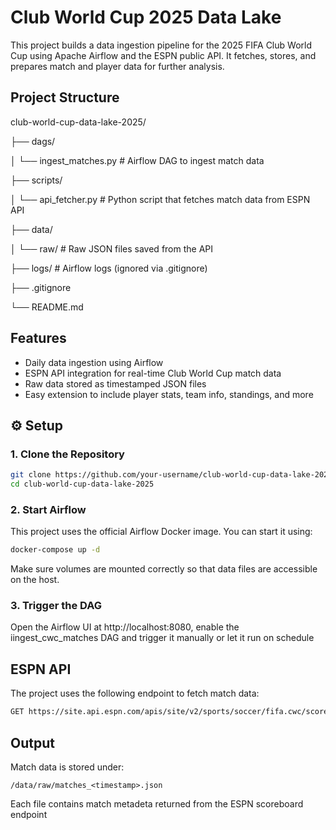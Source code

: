 # Club World Cup 2025 Data Lake

This project builds a data ingestion pipeline for the 2025 FIFA Club World Cup using Apache Airflow and the ESPN public API. It fetches, stores, and prepares match and player data for further analysis.

## Project Structure

club-world-cup-data-lake-2025/

├── dags/

│ └── ingest_matches.py # Airflow DAG to ingest match data

├── scripts/

│ └── api_fetcher.py # Python script that fetches match data from ESPN API

├── data/

│ └── raw/ # Raw JSON files saved from the API

├── logs/ # Airflow logs (ignored via .gitignore)

├── .gitignore

└── README.md

## Features

- Daily data ingestion using Airflow
- ESPN API integration for real-time Club World Cup match data
- Raw data stored as timestamped JSON files
- Easy extension to include player stats, team info, standings, and more

## ⚙️ Setup

### 1. Clone the Repository

```bash
git clone https://github.com/your-username/club-world-cup-data-lake-2025.git
cd club-world-cup-data-lake-2025
```
### 2. Start Airflow

This project uses the official Airflow Docker image. You can start it using:

```bash
docker-compose up -d
```

Make sure volumes are mounted correctly so that data files are accessible on the host.

### 3. Trigger the DAG

Open the Airflow UI at http://localhost:8080, enable the iingest_cwc_matches DAG and trigger
it manually or let it run on schedule

## ESPN API

The project uses the following endpoint to fetch match data:

```bash
GET https://site.api.espn.com/apis/site/v2/sports/soccer/fifa.cwc/scoreboard?dates=YYYYMMDD
```

## Output

Match data is stored under:

```pgsql
/data/raw/matches_<timestamp>.json
```

Each file contains match metadeta returned from the ESPN scoreboard endpoint
